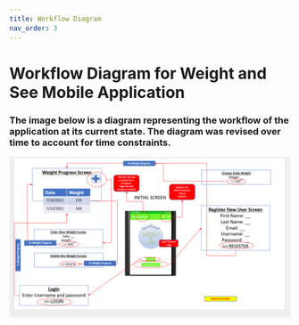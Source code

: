 ```yaml
---
title: Workflow Diagram
nav_order: 3
---
```

# Workflow Diagram for Weight and See Mobile Application
### The image below is a diagram representing the workflow of the application at its current state. The diagram was revised over time to account for time constraints.

![Workflow Image](assets/Updated_workflow_LBrooks.PNG)
